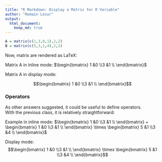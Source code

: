 ```yaml
---
title: "R Markdown: Display a Matrix for R Variable"
author: "Romain Lesur"
output: 
  html_document:
    keep_md: true
---
```






```r
A = matrix(c(1,3,0,1),2,2)
B = matrix(c(5,3,1,4),2,2)
```


Now, matrix are rendered as LaTeX:

Matrix A in inline mode: $\begin{bmatrix} 1 &0 \\3 &1 \\ \end{bmatrix}$

Matrix A in display mode:

$$\begin{bmatrix} 1 &0 \\3 &1 \\ \end{bmatrix}$$


### Operators

As other answers suggested, it could be useful to define operators.  
With the previous class, it is relatively straightforward:



Example in inline mode: $\begin{bmatrix} 1 &0 \\3 &1 \\ \end{bmatrix} + \begin{bmatrix} 1 &0 \\3 &1 \\ \end{bmatrix} \times \begin{bmatrix} 5 &1 \\3 &4 \\ \end{bmatrix}$

Display mode:
$$\begin{bmatrix} 1 &0 \\3 &1 \\ \end{bmatrix} \times \begin{bmatrix} 5 &1 \\3 &4 \\ \end{bmatrix}$$
